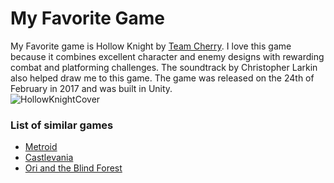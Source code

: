 # My Favorite Game
My Favorite game is Hollow Knight by [Team Cherry](https://www.teamcherry.com.au/). I love this game because it combines excellent character and enemy designs with rewarding combat and platforming challenges. The soundtrack by Christopher Larkin also helped draw me to this game. The game was released on the 24th of February in 2017 and was built in Unity. <br>
![HollowKnightCover](https://npr.brightspotcdn.com/dims4/default/2ac3bf0/2147483647/strip/true/crop/616x353+0+0/resize/880x504!/quality/90/?url=http%3A%2F%2Fnpr-brightspot.s3.amazonaws.com%2F5e%2F18%2F3075f4a34ace9caaac2f434c2b03%2Fhollow-knight-wide-cover.jpeg) <br>

### List of similar games
* [Metroid](https://metroid.nintendo.com/)
* [Castlevania](https://www.konami.com/games/castlevania/eu/en/)
* [Ori and the Blind Forest](https://www.orithegame.com/)